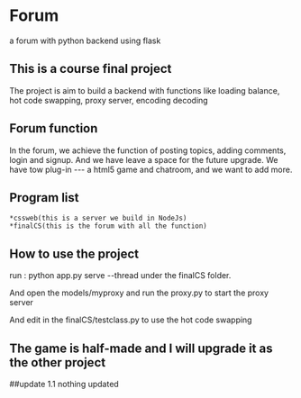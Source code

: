 # Forum
a forum with python backend using flask

## This is a course final project
The project is aim to build a backend with functions like loading balance, hot code swapping, proxy server, encoding decoding

## Forum function
In the forum, we achieve the function of posting topics, adding comments, login and signup. And we have leave a space for the future upgrade. We have tow plug-in --- a html5 game and chatroom, and we want to add more.

## Program list

```
*cssweb(this is a server we build in NodeJs)
*finalCS(this is the forum with all the function)
```
## How to use the project
run : python app.py serve --thread under the finalCS folder.

And open the models/myproxy and run the proxy.py to start the proxy server

And edit in the finalCS/testclass.py to use the hot code swapping


## The game is half-made and I will upgrade it as the other project

##update 1.1 nothing updated



